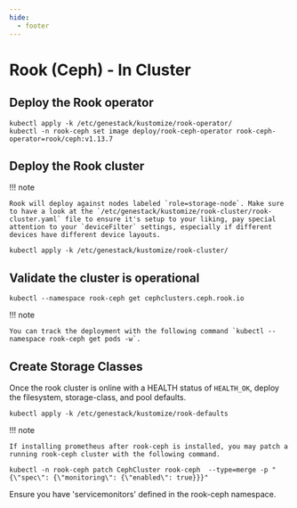 ```yaml
---
hide:
  - footer
---
```


# Rook (Ceph) - In Cluster

## Deploy the Rook operator

``` shell
kubectl apply -k /etc/genestack/kustomize/rook-operator/
kubectl -n rook-ceph set image deploy/rook-ceph-operator rook-ceph-operator=rook/ceph:v1.13.7
```

## Deploy the Rook cluster

!!! note

    Rook will deploy against nodes labeled `role=storage-node`. Make sure to have a look at the `/etc/genestack/kustomize/rook-cluster/rook-cluster.yaml` file to ensure it's setup to your liking, pay special attention to your `deviceFilter` settings, especially if different devices have different device layouts.

``` shell
kubectl apply -k /etc/genestack/kustomize/rook-cluster/
```

## Validate the cluster is operational

``` shell
kubectl --namespace rook-ceph get cephclusters.ceph.rook.io
```

!!! note

    You can track the deployment with the following command `kubectl --namespace rook-ceph get pods -w`.

## Create Storage Classes

Once the rook cluster is online with a HEALTH status of `HEALTH_OK`, deploy the filesystem, storage-class, and pool defaults.

``` shell
kubectl apply -k /etc/genestack/kustomize/rook-defaults
```

!!! note

    If installing prometheus after rook-ceph is installed, you may patch a running rook-ceph cluster with the following command.

``` shell
kubectl -n rook-ceph patch CephCluster rook-ceph  --type=merge -p "{\"spec\": {\"monitoring\": {\"enabled\": true}}}"
```

Ensure you have 'servicemonitors' defined in the rook-ceph namespace.
